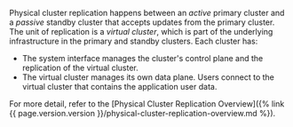 Physical cluster replication happens between an _active_ primary cluster and a _passive_ standby cluster that accepts updates from the primary cluster. The unit of replication is a _virtual cluster_, which is part of the underlying infrastructure in the primary and standby clusters. Each cluster has:

- The system interface manages the cluster's control plane and the replication of the virtual cluster.
- The virtual cluster manages its own data plane. Users connect to the virtual cluster that contains the application user data.

For more detail, refer to the [Physical Cluster Replication Overview]({% link {{ page.version.version }}/physical-cluster-replication-overview.md %}).
